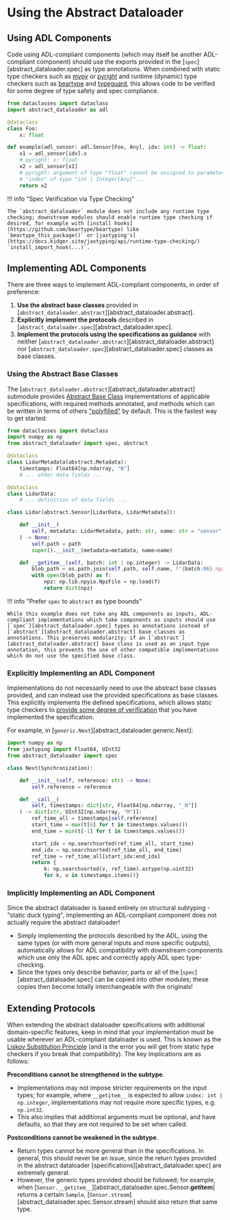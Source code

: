 # Using the Abstract Dataloader

## Using ADL Components

Code using ADL-compliant components (which may itself be another ADL-compliant component) should use the exports provided in the [`spec`][abstract_dataloader.spec] as type annotations. When combined with static type checkers such as
[mypy](https://mypy-lang.org/) or [pyright](https://microsoft.github.io/pyright/) and runtime (dynamic)
type checkers such as [beartype](https://github.com/beartype/beartype) and [typeguard](https://github.com/agronholm/typeguard), this allows code to be verified for some degree of type safety and spec compliance.

``` python
from dataclasses import dataclass
import abstract_dataloader as adl

@dataclass
class Foo:
    x: float

def example(adl_sensor: adl.Sensor[Foo, Any], idx: int) -> float:
    x1 = adl_sensor[idx].x
    # pyright: x: float
    x2 = adl_sensor[x1]
    # pyright: argument of type "float" cannot be assigned to parameter
    # "index" of type "int | Integer[Any]"...
    return x2
```

!!! info "Spec Verification via Type Checking"

    The `abstract_dataloader` module does not include any runtime type checking; downstream modules should enable runtime type checking if desired, for example with [install hooks](https://github.com/beartype/beartype) like
    `beartype_this_package()` or [jaxtyping's](https://docs.kidger.site/jaxtyping/api/runtime-type-checking/) `install_import_hook(...)`.

## Implementing ADL Components

There are three ways to implement ADL-compliant components, in order of preference:

1.  **Use the abstract base classes** provided in [`abstract_dataloader.abstract`][abstract_dataloader.abstract].
2.  **Explicitly implement the protocols** described in [`abstract_dataloader.spec`][abstract_dataloader.spec].
3.  **Implement the protocols using the specifications as guidance** with neither [`abstract_dataloader.abstract`][abstract_dataloader.abstract] nor [`abstract_dataloader.spec`][abstract_dataloader.spec] classes as base classes.

### Using the Abstract Base Classes

The [`abstract_dataloader.abstract`][abstract_dataloader.abstract] submodule provides [Abstract Base Class](https://docs.python.org/3/library/abc.html) implementations of applicable specifications, with required methods annotated, and methods which can be written in terms of others ["polyfilled"](https://developer.mozilla.org/en-US/docs/Glossary/Polyfill) by default. This is the fastest way to get started:

``` python
from dataclasses import dataclass
import numpy as np
from abstract_dataloader import spec, abstract

@dataclass
class LidarMetadata(abstract.Metadata):
    timestamps: Float64[np.ndarray, "N"]
    # ... other data fields ...

@dataclass
class LidarData:
    # ... definition of data fields ...

class Lidar(abstract.Sensor[LidarData, LidarMetadata]):

    def __init__(
        self, metadata: LidarMetadata, path: str, name: str = "sensor"
    ) -> None:
        self.path = path
        super().__init__(metadata=metadata, name=name)

    def __getitem__(self, batch: int | np.integer) -> LidarData:
        blob_path = os.path.join(self.path, self.name, f"{batch:06}.npz")
        with open(blob_path) as f:
            npz: np.lib.npyio.NpzFile = np.load(f)
            return dict(npz)
```

!!! info "Prefer `spec` to `abstract` as type bounds"

    While this example does not take any ADL components as inputs, ADL-compliant implementations which take components as inputs should use [`spec`][abstract_dataloader.spec] types as annotations instead of [`abstract`][abstract_dataloader.abstract] base classes as annotations. This preserves modularity; if an [`abstract`][abstract_dataloader.abstract] base class is used as an input type annotation, this prevents the use of other compatible implementations which do not use the specified base class.

### Explicitly Implementing an ADL Component

Implementations do not necessarily need to use the abstract base classes provided, and can instead use the provided specifications as base classes. This explicitly implements the defined specifications, which allows static type checkers to [provide some degree of verification](https://typing.python.org/en/latest/spec/protocol.html#explicitly-declaring-implementation) that you have implemented the specification.

For example, in [`generic.Next`][abstract_dataloader.generic.Next]:

``` python
import numpy as np
from jaxtyping import Float64, UInt32
from abstract_dataloader import spec

class Next(Synchronization):

    def __init__(self, reference: str) -> None:
        self.reference = reference

    def __call__(
        self, timestamps: dict[str, Float64[np.ndarray, "_N"]]
    ) -> dict[str, UInt32[np.ndarray, "M"]]:
        ref_time_all = timestamps[self.reference]
        start_time = max(t[0] for t in timestamps.values())
        end_time = min(t[-1] for t in timestamps.values())

        start_idx = np.searchsorted(ref_time_all, start_time)
        end_idx = np.searchsorted(ref_time_all, end_time)
        ref_time = ref_time_all[start_idx:end_idx]
        return {
            k: np.searchsorted(v, ref_time).astype(np.uint32)
            for k, v in timestamps.items()}
```

### Implicitly Implementing an ADL Component

Since the abstract dataloader is based entirely on structural subtyping - "static duck typing", implementing an ADL-compliant component does not actually require the abstract dataloader!

- Simply implementing the protocols described by the ADL, using the same types (or with more general inputs and more specific outputs), automatically allows for ADL compatibility with downstream components which use only the ADL spec and correctly apply ADL spec type-checking.
- Since the types only describe behavior, parts or all of the [`spec`][abstract_dataloader.spec] can be copied into other modules; these copies then become totally interchangeable with the originals!

## Extending Protocols

When extending the abstract dataloader specifications with additional domain-specific features, keep in mind that your implementation must be usable wherever an ADL-compliant dataloader is used. This is known as the [Liskov Substitution Principle](https://en.wikipedia.org/wiki/Liskov_substitution_principle) (and is the error you will get from static type checkers if you break that compatibility). The key implications are as follows:

**Preconditions cannot be strengthened in the subtype**.

- Implementations may not impose stricter requirements on the input types; for example, where `__getitem__` is expected to allow `index: int | np.integer`, implementations may not require more specific types, e.g. `np.int32`.
- This also implies that additional arguments must be optional, and have defaults, so that they are not required to be set when called.

**Postconditions cannot be weakened in the subtype**.

- Return types cannot be more general than in the specifications. In general, this should never be an issue, since the return types provided in the abstract dataloader [specifications][abstract_dataloader.spec] are extremely general.
- However, the generic types provided should be followed; for example, when [`Sensor.__getitem__`][abstract_dataloader.spec.Sensor.__getitem__] returns a certain `Sample`, [`Sensor.stream`][abstract_dataloader.spec.Sensor.stream] should also return that same type.
